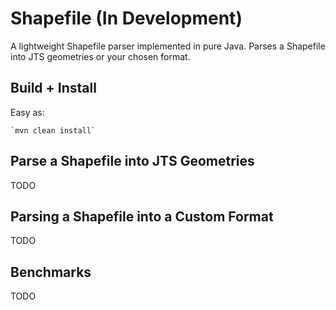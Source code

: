 # Shapefile (In Development)
A lightweight Shapefile parser implemented in pure Java. Parses a Shapefile into JTS geometries or 
your chosen format.

## Build + Install
Easy as:
    
    `mvn clean install`

## Parse a Shapefile into JTS Geometries
TODO

## Parsing a Shapefile into a Custom Format
TODO
      
## Benchmarks
TODO      
 
 
